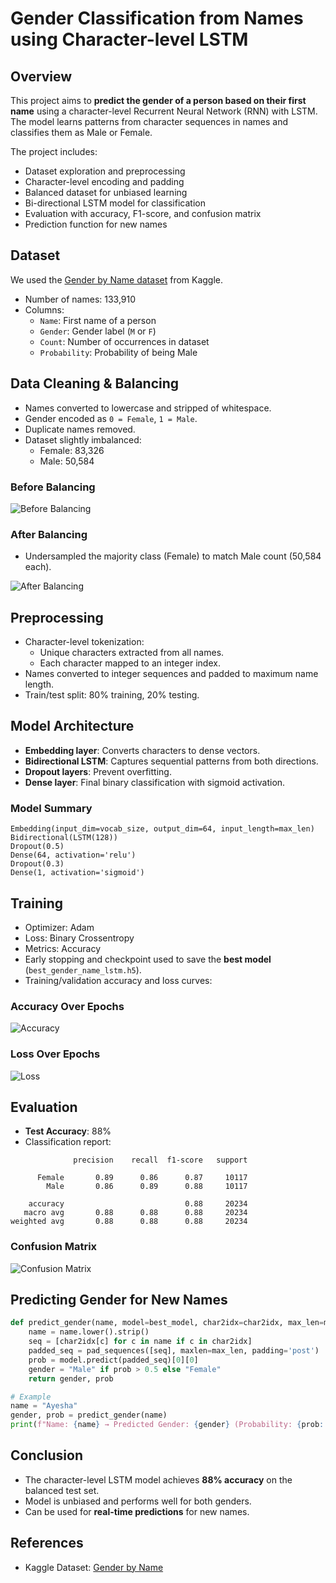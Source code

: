 # Gender Classification from Names using Character-level LSTM

## Overview

This project aims to **predict the gender of a person based on their first name** using a character-level Recurrent Neural Network (RNN) with LSTM. The model learns patterns from character sequences in names and classifies them as Male or Female.

The project includes:

- Dataset exploration and preprocessing
- Character-level encoding and padding
- Balanced dataset for unbiased learning
- Bi-directional LSTM model for classification
- Evaluation with accuracy, F1-score, and confusion matrix
- Prediction function for new names

## Dataset

We used the [Gender by Name dataset](https://www.kaggle.com/datasets/gracehephzibahm/gender-by-name) from Kaggle.

- Number of names: 133,910
- Columns:
  - `Name`: First name of a person
  - `Gender`: Gender label (`M` or `F`)
  - `Count`: Number of occurrences in dataset
  - `Probability`: Probability of being Male

## Data Cleaning & Balancing

- Names converted to lowercase and stripped of whitespace.
- Gender encoded as `0 = Female`, `1 = Male`.
- Duplicate names removed.
- Dataset slightly imbalanced:
  - Female: 83,326
  - Male: 50,584

### Before Balancing

![Before Balancing](images/gender_distribution_before.png)

### After Balancing

- Undersampled the majority class (Female) to match Male count (50,584 each).

![After Balancing](images/gender_distribution_after.png)

## Preprocessing

- Character-level tokenization:
  - Unique characters extracted from all names.
  - Each character mapped to an integer index.
- Names converted to integer sequences and padded to maximum name length.
- Train/test split: 80% training, 20% testing.

## Model Architecture

- **Embedding layer**: Converts characters to dense vectors.
- **Bidirectional LSTM**: Captures sequential patterns from both directions.
- **Dropout layers**: Prevent overfitting.
- **Dense layer**: Final binary classification with sigmoid activation.

### Model Summary

```
Embedding(input_dim=vocab_size, output_dim=64, input_length=max_len)
Bidirectional(LSTM(128))
Dropout(0.5)
Dense(64, activation='relu')
Dropout(0.3)
Dense(1, activation='sigmoid')
```

## Training

- Optimizer: Adam
- Loss: Binary Crossentropy
- Metrics: Accuracy
- Early stopping and checkpoint used to save the **best model** (`best_gender_name_lstm.h5`).
- Training/validation accuracy and loss curves:

### Accuracy Over Epochs

![Accuracy](images/accuracy_plot.png)

### Loss Over Epochs

![Loss](images/loss_plot.png)

## Evaluation

- **Test Accuracy**: 88%
- Classification report:

```
              precision    recall  f1-score   support

      Female       0.89      0.86      0.87     10117
        Male       0.86      0.89      0.88     10117

    accuracy                           0.88     20234
   macro avg       0.88      0.88      0.88     20234
weighted avg       0.88      0.88      0.88     20234
```

### Confusion Matrix

![Confusion Matrix](images/confusion_matrix.png)

## Predicting Gender for New Names

```python
def predict_gender(name, model=best_model, char2idx=char2idx, max_len=max_len):
    name = name.lower().strip()
    seq = [char2idx[c] for c in name if c in char2idx]
    padded_seq = pad_sequences([seq], maxlen=max_len, padding='post')
    prob = model.predict(padded_seq)[0][0]
    gender = "Male" if prob > 0.5 else "Female"
    return gender, prob

# Example
name = "Ayesha"
gender, prob = predict_gender(name)
print(f"Name: {name} → Predicted Gender: {gender} (Probability: {prob:.2f})")
```

## Conclusion

- The character-level LSTM model achieves **88% accuracy** on the balanced test set.
- Model is unbiased and performs well for both genders.
- Can be used for **real-time predictions** for new names.

## References

- Kaggle Dataset: [Gender by Name](https://www.kaggle.com/datasets/gracehephzibahm/gender-by-name)
